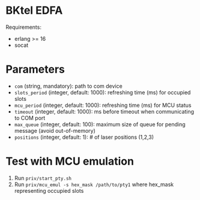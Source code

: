 BKtel EDFA
==========

Requirements:

* erlang >= 16
* socat

# Parameters

* `com` (string, mandatory): path to com device
* `slots_period` (integer, default: 1000): refreshing time (ms) for occupied slots
* `mcu_period` (integer, default: 1000): refreshing time (ms) for MCU status
* `timeout` (integer, default: 1000): ms before timeout when communicating to COM port
* `max_queue` (integer, default: 100): maximum size of queue for pending message (avoid out-of-memory)
* `positions` (integer, default: 1): # of laser positions (1,2,3)

# Test with MCU emulation

1. Run `priv/start_pty.sh`
2. Run `priv/mcu_emul -s hex_mask /path/to/pty1`
  where hex\_mask representing occupied slots

